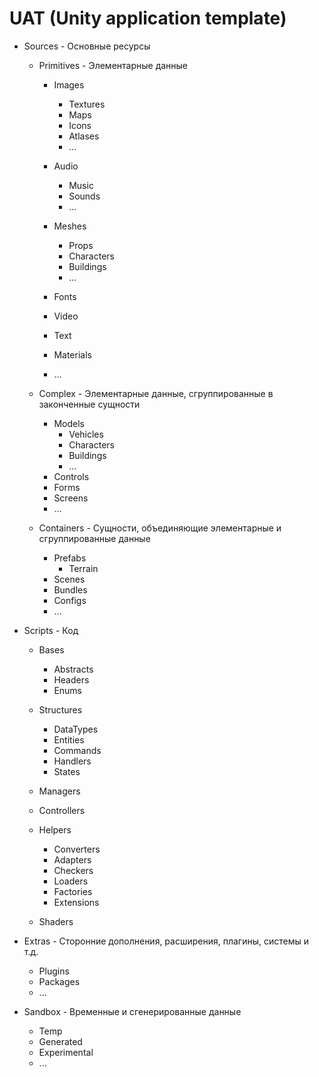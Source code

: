 
# UAT (Unity application template)

+ Sources - Основные ресурсы
    + Primitives - Элементарные данные 
        + Images
            + Textures
            + Maps
            + Icons
            + Atlases
            + ...
    
        + Audio
            + Music
            + Sounds
            + ...

        + Meshes
            + Props
            + Characters
            + Buildings
            + ...

        + Fonts
        + Video
        + Text
        + Materials
        + ...

    + Complex - Элементарные данные, сгруппированные в законченные сущности
        + Models
            + Vehicles
            + Characters
            + Buildings
            + ...
        + Controls
        + Forms
        + Screens
        + ...

    + Containers - Сущности, объединяющие элементарные и сгруппированные данные
        + Prefabs
            + Terrain
        + Scenes
        + Bundles
        + Configs
        + ...

+ Scripts - Код
    + Bases
        + Abstracts
        + Headers
        + Enums

    + Structures
        + DataTypes
        + Entities
        + Commands
        + Handlers
        + States
        
    + Managers
    + Controllers
    + Helpers
        + Converters
        + Adapters
        + Checkers
        + Loaders
        + Factories
        + Extensions
    + Shaders

+ Extras - Сторонние дополнения, расширения, плагины, системы и т.д.
    + Plugins
    + Packages
    + ...

+ Sandbox - Временные и сгенерированные данные
    + Temp
    + Generated
    + Experimental
    + ...